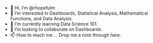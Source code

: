 - 👋 Hi, I’m @rhopefulm
- 👀 I’m interested in Dashboards, Statistical Analysis, Mathematical Functions, and Data Analysis. 
- 🌱 I’m currently learning Data Science 101. 
- 💞️ I’m looking to collaborate on Dashboards.
- 📫 How to reach me ... Drop me a note through here. 

<!---
rhopefulm/rhopefulm is a ✨ special ✨ repository because its `README.md` (this file) appears on your GitHub profile.
You can click the Preview link to take a look at your changes.
--->
